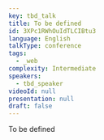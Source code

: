 ```yaml
---
key: tbd_talk
title: To be defined
id: 3XPc1RWhOuIdTLCIBtu3
language: English
talkType: conference
tags:
  - _web
complexity: Intermediate
speakers:
  - tbd_speaker
videoId: null
presentation: null
draft: false
---
```

To be defined